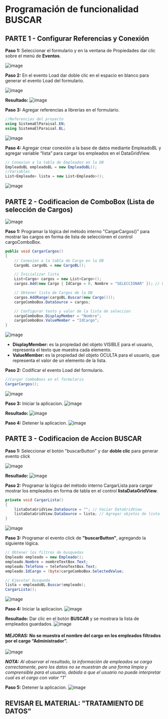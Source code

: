 # Programación de funcionalidad BUSCAR

## PARTE 1 - Configurar Referencias y Conexión
**Paso 1:** Seleccionar el formulario y en la ventana de Propiedades dar clic sobre el menú de **Eventos**. 

![image](https://github.com/user-attachments/assets/2d129675-cdd7-4457-b40e-2ba6160a0c97)

**Paso 2:** En el evento Load dar doble clic en el espacio en blanco para generar el evento Load del 
formulario.

![image](https://github.com/user-attachments/assets/7b970327-3109-42bf-b953-a83e2427a50b)

**Resultado:**
![image](https://github.com/user-attachments/assets/3e10c566-8e1f-4ca7-b49a-c2a9d3279ef0)

**Paso 3:** Agregar referencias a librerías en el formulario.
```csharp
//Referencias del proyecto
using SistemaElParaisal.EN;
using SistemaElParaisal.BL;
```
![image](https://github.com/user-attachments/assets/782a82f6-78ea-4bc1-8f8e-fe452b9d0e21)

**Paso 4:** Agregar crear conexión a la base de datos mediante EmpleadoBL y agregar variable “lista” para cargar los empleados en el DataGridView. 
```csharp
// Conexion a la tabla de Empleados en la DB
EmpleadoBL empleadoBL = new EmpleadoBL();
//Variables
List<Empleado> lista = new List<Empleado>();
```
![image](https://github.com/user-attachments/assets/adc667d2-1f66-4eca-a48c-25b18420eea7)

## PARTE 2 - Codificacion de ComboBox (Lista de selección de Cargos)

![image](https://github.com/user-attachments/assets/d620e7af-286c-4dc6-8f00-09791f5658ab)

**Paso 1:** Programar la lógica del método interno "CargarCargos()" para mostrar las cargos en forma de lista de selecciónen el control cargoComboBox.
```csharp
public void CargarCargos()
{
    // Conexion a la tabla de Cargo en la DB
    CargoBL cargoBL = new CargoBL();

    // Inicializar lista 
    List<Cargo> cargos = new List<Cargo>();
    cargos.Add(new Cargo { IdCargo = 0, Nombre = "SELECCIONAR" }); // Opcion por defecto

    // Obtener lista de Cargos de la DB
    cargos.AddRange(cargoBL.Buscar(new Cargo()));
    cargoComboBox.DataSource = cargos;

    // Configurar texto y valor de la lista de seleccion
    cargoComboBox.DisplayMember = "Nombre";
    cargoComboBox.ValueMember = "IdCargo";
}
```
![image](https://github.com/user-attachments/assets/1c94811c-0855-4948-afef-71d8842e2ade)

- **DisplayMember:** es la propiedad del objeto VISIBLE para el usuario, representa el texto que muestra cada elemento. 
-  **ValueMember:** es la propiedad del objeto OCULTA para el usuario, que representa el valor de un elemento de la lista.

**Paso 2:** Codificar el evento Load del formulario. 
```csharp
//Cargar ComboBoxs en el formulario
CargarCargos();
```
![image](https://github.com/user-attachments/assets/1af6cf63-5b09-423a-be90-23d0f228f0f1)

**Paso 3:** Iniciar la aplicacion.
![image](https://github.com/user-attachments/assets/c44bad4d-30e8-452e-bc00-594b96ab4a43)

**Resultado:**
![image](https://github.com/user-attachments/assets/c1447221-bd12-4176-94b7-b480b91b56db)

**Paso 4:** Detener la aplicacion.
![image](https://github.com/user-attachments/assets/56e319f1-4420-4a3d-9c4f-e72252c891c3)

## PARTE 3 - Codificacion de Accion BUSCAR

**Paso 1:** Seleccionar el botón "buscarButton" y dar **doble clic** para generar evento click

![image](https://github.com/user-attachments/assets/d246b0c8-6dab-44bd-b56b-1786e157b4c0)

**Resultado:**
![image](https://github.com/user-attachments/assets/37722a63-4fc3-431e-82c2-f0a13c4c50db)

**Paso 2:** Programar la lógica del método interno CargarLista para cargar mostrar los empleados en forma de tabla en el control **listaDataGridView**.
```csharp
private void CargarLista()
{
    listaDataGridView.DataSource = ""; // Vaciar DataGridView
    listaDataGridView.DataSource = lista; // Agregar objetos de lista
}
```
![image](https://github.com/user-attachments/assets/ff5e08f1-a298-47cd-b73b-62fff788eda8)

**Paso 3:** Programar el evento click de **"buscarButton"**, agregando la siguiente lógica. 
```csharp
// Obtener los filtros de busquedas
Empleado empleado = new Empleado();
empleado.Nombre = nombreTextBox.Text;
empleado.Telefono = telefonoTextBox.Text;
empleado.IdCargo = (byte)cargoComboBox.SelectedValue;

// Ejecutar busqueda
lista = empleadoBL.Buscar(empleado);
CargarLista();
```

![image](https://github.com/user-attachments/assets/c1c31158-13a1-44ba-9f86-29377b3cb518)

**Paso 4:** Iniciar la aplicacion.
![image](https://github.com/user-attachments/assets/c44bad4d-30e8-452e-bc00-594b96ab4a43)

**Resultado:** Dar clic en el botón **BUSCAR** y se mostrara la lista de empleados guardados.
![image](https://github.com/user-attachments/assets/9933a892-4d30-4867-9fcb-6cec078ef017)

#### MEJORAS: No se muestra el nombre del cargo en los empleados filtrados por el cargo **“Administrador”**.
![image](https://github.com/user-attachments/assets/866a03fa-be78-4180-8d80-63c21aee01ec)

***NOTA:*** *Al observar el resultado, la información de empleados se carga correctamente, pero los datos
no se muestran de una forma limpia y comprensible para el usuario, debida a que el usuario 
no puede interpretar cual es el cargo con valor “1”*

**Paso 5:** Detener la aplicacion.
![image](https://github.com/user-attachments/assets/56e319f1-4420-4a3d-9c4f-e72252c891c3)


## REVISAR EL MATERIAL: "TRATAMIENTO DE DATOS"

